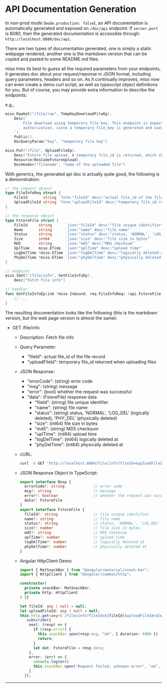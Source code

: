 # API Documentation Generation

In non-prod mode (`mode.production: false`), an API documentation is automatically generated and exposed on `/doc/api` endpoint. If `server.port` is 8080, then the generated documentation is accessible through: `http://localhost:8080/doc/api`.

There are two types of documentation generated, one is simply a static webpage rendered, another one is the markdown version that can be copied and pasted to some README.md files.

miso tries its best to guess all the required parameters from your endpoints, it generates doc about your request/reponse in JSON format, including query parameters, headers and so on. As it continually improves, miso now can even create a demo curl script, as well as typescript object definitions for you. But of course, you may provide extra information to describe the endpoints:

e.g.,

```go
miso.RawGet("/file/raw", TempKeyDownloadFileEp).
    Desc(`
        File download using temporary file key. This endpoint is expected to be accessible publicly without
        authorization, since a temporary file_key is generated and used.
    `).
    Public().
    DocQueryParam("key", "temporary file key")

miso.Put("/file", UploadFileEp).
    Desc("Fstore file upload. A temporary file_id is returned, which should be used to exchange the real file_id").
    Resource(ResCodeFstoreUpload).
    DocHeader("filename", "name of the uploaded file")
```

With generics, the generated api doc is actually quite good, the following is a demonstration:

```go
// the request object
type FileInfoReq struct {
	FileId       string `form:"fileId" desc:"actual file_id of the file record"`
	UploadFileId string `form:"uploadFileId" desc:"temporary file_id returned when uploading files"`
}

// the response obejct
type FstoreFile struct {
	FileId     string      `json:"fileId" desc:"file unique identifier"`
	Name       string      `json:"name" desc:"file name"`
	Status     string      `json:"status" desc:"status, 'NORMAL', 'LOG_DEL' (logically deleted), 'PHY_DEL' (physically deleted)"`
	Size       int64       `json:"size" desc:"file size in bytes"`
	Md5        string      `json:"md5" desc:"MD5 checksum"`
	UplTime    miso.ETime  `json:"uplTime" desc:"upload time"`
	LogDelTime *miso.ETime `json:"logDelTime" desc:"logically deleted at"`
	PhyDelTime *miso.ETime `json:"phyDelTime" desc:"physically deleted at"`
}

// endpoint
miso.IGet("/file/info", GetFileInfoEp).
    Desc("Fetch file info")

// handler
func GetFileInfoEp(inb *miso.Inbound, req FileInfoReq) (api.FstoreFile, error) {
    // ...
}
```

The resulting documentation looks like the following (this is the markdown version, but the web page version is almost the same):

- GET /file/info
  - Description: Fetch file info
  - Query Parameter:
    - "fileId": actual file_id of the file record
    - "uploadFileId": temporary file_id returned when uploading files
  - JSON Response:
    - "errorCode": (string) error code
    - "msg": (string) message
    - "error": (bool) whether the request was successful
    - "data": (FstoreFile) response data
      - "fileId": (string) file unique identifier
      - "name": (string) file name
      - "status": (string) status, 'NORMAL', 'LOG_DEL' (logically deleted), 'PHY_DEL' (physically deleted)
      - "size": (int64) file size in bytes
      - "md5": (string) MD5 checksum
      - "uplTime": (int64) upload time
      - "logDelTime": (int64) logically deleted at
      - "phyDelTime": (int64) physically deleted at
  - cURL:
    ```sh
    curl -X GET 'http://localhost:8084/file/info?fileId=&uploadFileId='
    ```

  - JSON Response Object In TypeScript:
    ```ts
    export interface Resp {
      errorCode?: string             // error code
      msg?: string                   // message
      error?: boolean                // whether the request was successful
      data?: FstoreFile
    }
    export interface FstoreFile {
      fileId?: string                // file unique identifier
      name?: string                  // file name
      status?: string                // status, 'NORMAL', 'LOG_DEL' (logically deleted), 'PHY_DEL' (physically deleted)
      size?: number                  // file size in bytes
      md5?: string                   // MD5 checksum
      uplTime?: number               // upload time
      logDelTime?: number            // logically deleted at
      phyDelTime?: number            // physically deleted at
    }
    ```

  - Angular HttpClient Demo:
    ```ts
    import { MatSnackBar } from "@angular/material/snack-bar";
    import { HttpClient } from "@angular/common/http";

    constructor(
      private snackBar: MatSnackBar,
      private http: HttpClient
    ) {}

    let fileId: any | null = null;
    let uploadFileId: any | null = null;
    this.http.get<any>(`/file/info?fileId=${fileId}&uploadFileId=${uploadFileId}`)
      .subscribe({
        next: (resp) => {
          if (resp.error) {
            this.snackBar.open(resp.msg, "ok", { duration: 6000 })
            return;
          }
          let dat: FstoreFile = resp.data;
        },
        error: (err) => {
          console.log(err)
          this.snackBar.open("Request failed, unknown error", "ok", { duration: 3000 })
        }
      });
    ```

---